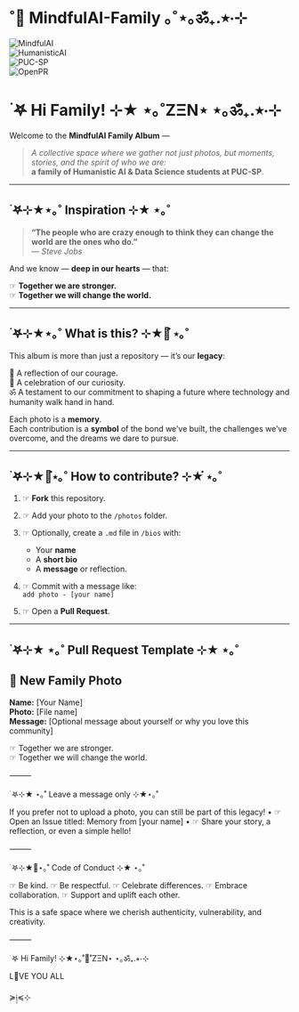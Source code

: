<br>

# ˚🪷 MindfulAI-Family ｡˚⋆｡ॐ₊.⭒⋅⊹

![MindfulAI](https://img.shields.io/badge/MindfulAI-𖤐⊹★🔭๋࣭⋆｡˚🪷˚ZΞΝ⋆-brightgreen)  
![HumanisticAI](https://img.shields.io/badge/Humanistic_AI-⋆｡ॐ₊.⭒⋅⊹-blueviolet)  
![PUC-SP](https://img.shields.io/badge/PUC--SP-☞≽༏≼⊹-lightgrey)  
![OpenPR](https://img.shields.io/badge/Open-Pull_Request-blue) 



# ࣪ 𖤐 Hi Family! ⊹★ ⋆｡˚ZΞΝ⋆ ⋆｡ॐ₊.⭒⋅⊹

Welcome to the **MindfulAI Family Album** —  

> *A collective space where we gather not just photos, but moments, stories, and the spirit of who we are:*  
> **a family of Humanistic AI & Data Science students at PUC-SP**.  

---

## ࣪ 𖤐⊹★⋆｡˚ Inspiration ⊹★ ⋆｡˚

> **“The people who are crazy enough to think they can change the world are the ones who do.”**  
> — *Steve Jobs*  

And we know — **deep in our hearts** — that:  

☞ **Together we are stronger.**  
☞ **Together we will change the world.**  

---

## ࣪ 𖤐⊹★⋆｡˚ What is this? ⊹★🔭๋ ⋆｡˚

This album is more than just a repository — it’s our **legacy**:  

🪷 A reflection of our courage.  
🔭 A celebration of our curiosity.  
ॐ A testament to our commitment to shaping a future where technology and humanity walk hand in hand.  

Each photo is a **memory**.  
Each contribution is a **symbol** of the bond we’ve built, the challenges we’ve overcome, and the dreams we dare to pursue.  

---

## ࣪ 𖤐⊹★🔭๋⋆｡˚ How to contribute? ⊹★๋ ⋆｡˚

1. ☞ **Fork** this repository.  
2. ☞ Add your photo to the `/photos` folder.  
3. ☞ Optionally, create a `.md` file in `/bios` with:  
   - Your **name**  
   - A **short bio**  
   - A **message** or reflection.  

4. ☞ Commit with a message like:  
   `add photo - [your name]`  

5. ☞ Open a **Pull Request**.  

---

## ࣪ 𖤐⊹★ ⋆｡˚ Pull Request Template ⊹★ ⋆｡˚


## 📸 New Family Photo

**Name:** [Your Name]  
**Photo:** [File name]  
**Message:** [Optional message about yourself or why you love this community]

☞ Together we are stronger.  
☞ Together we will change the world.


⸻

࣪ 𖤐⊹★ ⋆｡˚ Leave a message only ⊹★⋆｡˚

If you prefer not to upload a photo, you can still be part of this legacy!
	•	☞ Open an Issue titled:
Memory from [your name]
	•	☞ Share your story, a reflection, or even a simple hello!

⸻

࣪ 𖤐⊹★🔭⋆｡˚ Code of Conduct ⊹★ ⋆｡˚

☞ Be kind.
☞ Be respectful.
☞ Celebrate differences.
☞ Embrace collaboration.
☞ Support and uplift each other.

This is a safe space where we cherish authenticity, vulnerability, and creativity.

⸻

࣪ 𖤐 Hi Family! ⊹★⋆｡˚🪷˚ZΞΝ⋆ ⋆｡ॐ₊.⭒⋅⊹

L💙VE YOU ALL

≽༏≼⊹

